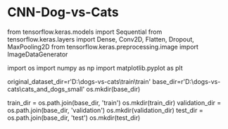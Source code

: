 # CNN-Dog-vs-Cats

from tensorflow.keras.models import Sequential
from tensorflow.keras.layers import Dense, Conv2D, Flatten, Dropout, MaxPooling2D
from tensorflow.keras.preprocessing.image import ImageDataGenerator

import os
import numpy as np
import matplotlib.pyplot as plt

original_dataset_dir=r'D:\dogs-vs-cats\train\train'
base_dir=r'D:\dogs-vs-cats\cats_and_dogs_small'
os.mkdir(base_dir)

train_dir = os.path.join(base_dir, 'train')
os.mkdir(train_dir)
validation_dir = os.path.join(base_dir, 'validation')
os.mkdir(validation_dir)
test_dir = os.path.join(base_dir, 'test')
os.mkdir(test_dir)
